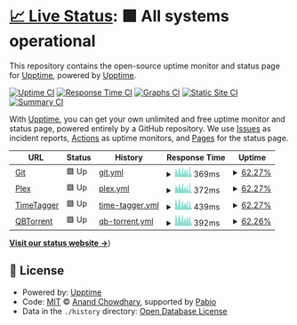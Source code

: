 # [📈 Live Status](https://appellet.github.io): <!--live status--> **🟩 All systems operational**

This repository contains the open-source uptime monitor and status page for [Upptime](https://upptime.js.org), powered by [Upptime](https://github.com/upptime/upptime).

[![Uptime CI](https://github.com/appellet/upptime/workflows/Uptime%20CI/badge.svg)](https://github.com/appellet/upptime/actions?query=workflow%3A%22Uptime+CI%22)
[![Response Time CI](https://github.com/appellet/upptime/workflows/Response%20Time%20CI/badge.svg)](https://github.com/appellet/upptime/actions?query=workflow%3A%22Response+Time+CI%22)
[![Graphs CI](https://github.com/appellet/upptime/workflows/Graphs%20CI/badge.svg)](https://github.com/appellet/upptime/actions?query=workflow%3A%22Graphs+CI%22)
[![Static Site CI](https://github.com/appellet/upptime/workflows/Static%20Site%20CI/badge.svg)](https://github.com/appellet/upptime/actions?query=workflow%3A%22Static+Site+CI%22)
[![Summary CI](https://github.com/appellet/upptime/workflows/Summary%20CI/badge.svg)](https://github.com/appellet/upptime/actions?query=workflow%3A%22Summary+CI%22)

With [Upptime](https://upptime.js.org), you can get your own unlimited and free uptime monitor and status page, powered entirely by a GitHub repository. We use [Issues](https://github.com/upptime/upptime/issues) as incident reports, [Actions](https://github.com/appellet/upptime/actions) as uptime monitors, and [Pages](https://status.tibiscuit.ch) for the status page.

<!--start: status pages-->
<!-- This summary is generated by Upptime (https://github.com/upptime/upptime) -->
<!-- Do not edit this manually, your changes will be overwritten -->
<!-- prettier-ignore -->
| URL | Status | History | Response Time | Uptime |
| --- | ------ | ------- | ------------- | ------ |
| <img alt="" src="https://icons.duckduckgo.com/ip3/git.tibiscuit.ch.ico" height="13"> [Git](https://git.tibiscuit.ch/) | 🟩 Up | [git.yml](https://github.com/appellet/upptime/commits/HEAD/history/git.yml) | <details><summary><img alt="Response time graph" src="./graphs/git/response-time-week.png" height="20"> 369ms</summary><br><a href="https://status.tibiscuit.ch/history/git"><img alt="Response time 837" src="https://img.shields.io/endpoint?url=https%3A%2F%2Fraw.githubusercontent.com%2Fappellet%2Fupptime%2FHEAD%2Fapi%2Fgit%2Fresponse-time.json"></a><br><a href="https://status.tibiscuit.ch/history/git"><img alt="24-hour response time 386" src="https://img.shields.io/endpoint?url=https%3A%2F%2Fraw.githubusercontent.com%2Fappellet%2Fupptime%2FHEAD%2Fapi%2Fgit%2Fresponse-time-day.json"></a><br><a href="https://status.tibiscuit.ch/history/git"><img alt="7-day response time 369" src="https://img.shields.io/endpoint?url=https%3A%2F%2Fraw.githubusercontent.com%2Fappellet%2Fupptime%2FHEAD%2Fapi%2Fgit%2Fresponse-time-week.json"></a><br><a href="https://status.tibiscuit.ch/history/git"><img alt="30-day response time 327" src="https://img.shields.io/endpoint?url=https%3A%2F%2Fraw.githubusercontent.com%2Fappellet%2Fupptime%2FHEAD%2Fapi%2Fgit%2Fresponse-time-month.json"></a><br><a href="https://status.tibiscuit.ch/history/git"><img alt="1-year response time 837" src="https://img.shields.io/endpoint?url=https%3A%2F%2Fraw.githubusercontent.com%2Fappellet%2Fupptime%2FHEAD%2Fapi%2Fgit%2Fresponse-time-year.json"></a></details> | <details><summary><a href="https://status.tibiscuit.ch/history/git">62.27%</a></summary><a href="https://status.tibiscuit.ch/history/git"><img alt="All-time uptime 88.68%" src="https://img.shields.io/endpoint?url=https%3A%2F%2Fraw.githubusercontent.com%2Fappellet%2Fupptime%2FHEAD%2Fapi%2Fgit%2Fuptime.json"></a><br><a href="https://status.tibiscuit.ch/history/git"><img alt="24-hour uptime 55.29%" src="https://img.shields.io/endpoint?url=https%3A%2F%2Fraw.githubusercontent.com%2Fappellet%2Fupptime%2FHEAD%2Fapi%2Fgit%2Fuptime-day.json"></a><br><a href="https://status.tibiscuit.ch/history/git"><img alt="7-day uptime 62.27%" src="https://img.shields.io/endpoint?url=https%3A%2F%2Fraw.githubusercontent.com%2Fappellet%2Fupptime%2FHEAD%2Fapi%2Fgit%2Fuptime-week.json"></a><br><a href="https://status.tibiscuit.ch/history/git"><img alt="30-day uptime 57.29%" src="https://img.shields.io/endpoint?url=https%3A%2F%2Fraw.githubusercontent.com%2Fappellet%2Fupptime%2FHEAD%2Fapi%2Fgit%2Fuptime-month.json"></a><br><a href="https://status.tibiscuit.ch/history/git"><img alt="1-year uptime 88.68%" src="https://img.shields.io/endpoint?url=https%3A%2F%2Fraw.githubusercontent.com%2Fappellet%2Fupptime%2FHEAD%2Fapi%2Fgit%2Fuptime-year.json"></a></details>
| <img alt="" src="https://icons.duckduckgo.com/ip3/plex.tibiscuit.ch.ico" height="13"> [Plex](https://plex.tibiscuit.ch/web/index.html) | 🟩 Up | [plex.yml](https://github.com/appellet/upptime/commits/HEAD/history/plex.yml) | <details><summary><img alt="Response time graph" src="./graphs/plex/response-time-week.png" height="20"> 372ms</summary><br><a href="https://status.tibiscuit.ch/history/plex"><img alt="Response time 831" src="https://img.shields.io/endpoint?url=https%3A%2F%2Fraw.githubusercontent.com%2Fappellet%2Fupptime%2FHEAD%2Fapi%2Fplex%2Fresponse-time.json"></a><br><a href="https://status.tibiscuit.ch/history/plex"><img alt="24-hour response time 368" src="https://img.shields.io/endpoint?url=https%3A%2F%2Fraw.githubusercontent.com%2Fappellet%2Fupptime%2FHEAD%2Fapi%2Fplex%2Fresponse-time-day.json"></a><br><a href="https://status.tibiscuit.ch/history/plex"><img alt="7-day response time 372" src="https://img.shields.io/endpoint?url=https%3A%2F%2Fraw.githubusercontent.com%2Fappellet%2Fupptime%2FHEAD%2Fapi%2Fplex%2Fresponse-time-week.json"></a><br><a href="https://status.tibiscuit.ch/history/plex"><img alt="30-day response time 464" src="https://img.shields.io/endpoint?url=https%3A%2F%2Fraw.githubusercontent.com%2Fappellet%2Fupptime%2FHEAD%2Fapi%2Fplex%2Fresponse-time-month.json"></a><br><a href="https://status.tibiscuit.ch/history/plex"><img alt="1-year response time 831" src="https://img.shields.io/endpoint?url=https%3A%2F%2Fraw.githubusercontent.com%2Fappellet%2Fupptime%2FHEAD%2Fapi%2Fplex%2Fresponse-time-year.json"></a></details> | <details><summary><a href="https://status.tibiscuit.ch/history/plex">62.27%</a></summary><a href="https://status.tibiscuit.ch/history/plex"><img alt="All-time uptime 95.58%" src="https://img.shields.io/endpoint?url=https%3A%2F%2Fraw.githubusercontent.com%2Fappellet%2Fupptime%2FHEAD%2Fapi%2Fplex%2Fuptime.json"></a><br><a href="https://status.tibiscuit.ch/history/plex"><img alt="24-hour uptime 55.29%" src="https://img.shields.io/endpoint?url=https%3A%2F%2Fraw.githubusercontent.com%2Fappellet%2Fupptime%2FHEAD%2Fapi%2Fplex%2Fuptime-day.json"></a><br><a href="https://status.tibiscuit.ch/history/plex"><img alt="7-day uptime 62.27%" src="https://img.shields.io/endpoint?url=https%3A%2F%2Fraw.githubusercontent.com%2Fappellet%2Fupptime%2FHEAD%2Fapi%2Fplex%2Fuptime-week.json"></a><br><a href="https://status.tibiscuit.ch/history/plex"><img alt="30-day uptime 71.25%" src="https://img.shields.io/endpoint?url=https%3A%2F%2Fraw.githubusercontent.com%2Fappellet%2Fupptime%2FHEAD%2Fapi%2Fplex%2Fuptime-month.json"></a><br><a href="https://status.tibiscuit.ch/history/plex"><img alt="1-year uptime 95.58%" src="https://img.shields.io/endpoint?url=https%3A%2F%2Fraw.githubusercontent.com%2Fappellet%2Fupptime%2FHEAD%2Fapi%2Fplex%2Fuptime-year.json"></a></details>
| <img alt="" src="https://icons.duckduckgo.com/ip3/tagger.tibiscuit.ch.ico" height="13"> [TimeTagger](https://tagger.tibiscuit.ch/) | 🟩 Up | [time-tagger.yml](https://github.com/appellet/upptime/commits/HEAD/history/time-tagger.yml) | <details><summary><img alt="Response time graph" src="./graphs/time-tagger/response-time-week.png" height="20"> 439ms</summary><br><a href="https://status.tibiscuit.ch/history/time-tagger"><img alt="Response time 752" src="https://img.shields.io/endpoint?url=https%3A%2F%2Fraw.githubusercontent.com%2Fappellet%2Fupptime%2FHEAD%2Fapi%2Ftime-tagger%2Fresponse-time.json"></a><br><a href="https://status.tibiscuit.ch/history/time-tagger"><img alt="24-hour response time 395" src="https://img.shields.io/endpoint?url=https%3A%2F%2Fraw.githubusercontent.com%2Fappellet%2Fupptime%2FHEAD%2Fapi%2Ftime-tagger%2Fresponse-time-day.json"></a><br><a href="https://status.tibiscuit.ch/history/time-tagger"><img alt="7-day response time 439" src="https://img.shields.io/endpoint?url=https%3A%2F%2Fraw.githubusercontent.com%2Fappellet%2Fupptime%2FHEAD%2Fapi%2Ftime-tagger%2Fresponse-time-week.json"></a><br><a href="https://status.tibiscuit.ch/history/time-tagger"><img alt="30-day response time 389" src="https://img.shields.io/endpoint?url=https%3A%2F%2Fraw.githubusercontent.com%2Fappellet%2Fupptime%2FHEAD%2Fapi%2Ftime-tagger%2Fresponse-time-month.json"></a><br><a href="https://status.tibiscuit.ch/history/time-tagger"><img alt="1-year response time 752" src="https://img.shields.io/endpoint?url=https%3A%2F%2Fraw.githubusercontent.com%2Fappellet%2Fupptime%2FHEAD%2Fapi%2Ftime-tagger%2Fresponse-time-year.json"></a></details> | <details><summary><a href="https://status.tibiscuit.ch/history/time-tagger">62.27%</a></summary><a href="https://status.tibiscuit.ch/history/time-tagger"><img alt="All-time uptime 88.71%" src="https://img.shields.io/endpoint?url=https%3A%2F%2Fraw.githubusercontent.com%2Fappellet%2Fupptime%2FHEAD%2Fapi%2Ftime-tagger%2Fuptime.json"></a><br><a href="https://status.tibiscuit.ch/history/time-tagger"><img alt="24-hour uptime 55.28%" src="https://img.shields.io/endpoint?url=https%3A%2F%2Fraw.githubusercontent.com%2Fappellet%2Fupptime%2FHEAD%2Fapi%2Ftime-tagger%2Fuptime-day.json"></a><br><a href="https://status.tibiscuit.ch/history/time-tagger"><img alt="7-day uptime 62.27%" src="https://img.shields.io/endpoint?url=https%3A%2F%2Fraw.githubusercontent.com%2Fappellet%2Fupptime%2FHEAD%2Fapi%2Ftime-tagger%2Fuptime-week.json"></a><br><a href="https://status.tibiscuit.ch/history/time-tagger"><img alt="30-day uptime 57.29%" src="https://img.shields.io/endpoint?url=https%3A%2F%2Fraw.githubusercontent.com%2Fappellet%2Fupptime%2FHEAD%2Fapi%2Ftime-tagger%2Fuptime-month.json"></a><br><a href="https://status.tibiscuit.ch/history/time-tagger"><img alt="1-year uptime 88.71%" src="https://img.shields.io/endpoint?url=https%3A%2F%2Fraw.githubusercontent.com%2Fappellet%2Fupptime%2FHEAD%2Fapi%2Ftime-tagger%2Fuptime-year.json"></a></details>
| <img alt="" src="https://icons.duckduckgo.com/ip3/qbt.tibiscuit.ch.ico" height="13"> [QBTorrent](https://qbt.tibiscuit.ch/) | 🟩 Up | [qb-torrent.yml](https://github.com/appellet/upptime/commits/HEAD/history/qb-torrent.yml) | <details><summary><img alt="Response time graph" src="./graphs/qb-torrent/response-time-week.png" height="20"> 392ms</summary><br><a href="https://status.tibiscuit.ch/history/qb-torrent"><img alt="Response time 682" src="https://img.shields.io/endpoint?url=https%3A%2F%2Fraw.githubusercontent.com%2Fappellet%2Fupptime%2FHEAD%2Fapi%2Fqb-torrent%2Fresponse-time.json"></a><br><a href="https://status.tibiscuit.ch/history/qb-torrent"><img alt="24-hour response time 358" src="https://img.shields.io/endpoint?url=https%3A%2F%2Fraw.githubusercontent.com%2Fappellet%2Fupptime%2FHEAD%2Fapi%2Fqb-torrent%2Fresponse-time-day.json"></a><br><a href="https://status.tibiscuit.ch/history/qb-torrent"><img alt="7-day response time 392" src="https://img.shields.io/endpoint?url=https%3A%2F%2Fraw.githubusercontent.com%2Fappellet%2Fupptime%2FHEAD%2Fapi%2Fqb-torrent%2Fresponse-time-week.json"></a><br><a href="https://status.tibiscuit.ch/history/qb-torrent"><img alt="30-day response time 386" src="https://img.shields.io/endpoint?url=https%3A%2F%2Fraw.githubusercontent.com%2Fappellet%2Fupptime%2FHEAD%2Fapi%2Fqb-torrent%2Fresponse-time-month.json"></a><br><a href="https://status.tibiscuit.ch/history/qb-torrent"><img alt="1-year response time 682" src="https://img.shields.io/endpoint?url=https%3A%2F%2Fraw.githubusercontent.com%2Fappellet%2Fupptime%2FHEAD%2Fapi%2Fqb-torrent%2Fresponse-time-year.json"></a></details> | <details><summary><a href="https://status.tibiscuit.ch/history/qb-torrent">62.26%</a></summary><a href="https://status.tibiscuit.ch/history/qb-torrent"><img alt="All-time uptime 90.78%" src="https://img.shields.io/endpoint?url=https%3A%2F%2Fraw.githubusercontent.com%2Fappellet%2Fupptime%2FHEAD%2Fapi%2Fqb-torrent%2Fuptime.json"></a><br><a href="https://status.tibiscuit.ch/history/qb-torrent"><img alt="24-hour uptime 55.28%" src="https://img.shields.io/endpoint?url=https%3A%2F%2Fraw.githubusercontent.com%2Fappellet%2Fupptime%2FHEAD%2Fapi%2Fqb-torrent%2Fuptime-day.json"></a><br><a href="https://status.tibiscuit.ch/history/qb-torrent"><img alt="7-day uptime 62.26%" src="https://img.shields.io/endpoint?url=https%3A%2F%2Fraw.githubusercontent.com%2Fappellet%2Fupptime%2FHEAD%2Fapi%2Fqb-torrent%2Fuptime-week.json"></a><br><a href="https://status.tibiscuit.ch/history/qb-torrent"><img alt="30-day uptime 71.25%" src="https://img.shields.io/endpoint?url=https%3A%2F%2Fraw.githubusercontent.com%2Fappellet%2Fupptime%2FHEAD%2Fapi%2Fqb-torrent%2Fuptime-month.json"></a><br><a href="https://status.tibiscuit.ch/history/qb-torrent"><img alt="1-year uptime 90.78%" src="https://img.shields.io/endpoint?url=https%3A%2F%2Fraw.githubusercontent.com%2Fappellet%2Fupptime%2FHEAD%2Fapi%2Fqb-torrent%2Fuptime-year.json"></a></details>

<!--end: status pages-->

[**Visit our status website →**](https://status.tibiscuit.ch))

## 📄 License

- Powered by: [Upptime](https://github.com/upptime/upptime)
- Code: [MIT](./LICENSE) © [Anand Chowdhary](https://anandchowdhary.com), supported by [Pabio](https://pabio.com)
- Data in the `./history` directory: [Open Database License](https://opendatacommons.org/licenses/odbl/1-0/)
